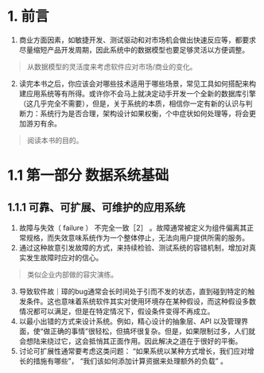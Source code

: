 # 1. 前言
1. 商业方面因素，如敏捷开发、测试驱动和对市场机会做出快速反应等，都要求尽量缩短产品开发周期，因此系统中的数据模型也要足够灵活以方便调整。
> 从数据模型的灵活度来考虑软件应对市场/商业的变化。
2. 读完本书之后，你应该会对哪些技术适用于哪些场景，常见工具如何搭配来构建应用系统等有所得。或许你不会马上就决定动手开发一个全新的数据库引擎（这几乎完全不需要），但是，关于系统的本质，相信你一定有新的认识与判断力：系统行为是否合理，架构设计如果权衡，个中症状如何处理等，将会更加游刃有余。
> 阅读本书的目的。

# 1.1 第一部分 数据系统基础
## 1.1.1 可靠、可扩展、可维护的应用系统
1. 故障与失效（ failure ） 不完全一致［2］ 。故障通常被定义为组件偏离其正常规格，而失效意味系统作为一个整体停止，无法向用户提供所需的服务。
2. 通过这种故意引发故障的方式，来持续检验、测试系统的容错机制，增加对真实发生故障时应对的信心。
> 类似企业内部做的容灾演练。
3. 导致软件故｜璋的bug通常会长时间处于引而不发的状态，直到碰到特定的触发条件。这也意味着系统软件其实对使用环境存在某种假设，而这种假设多数情况都可以满足，但是在特定情况下，假设条件变得不再成立。
4. 以最小出错的方式来设计系统。例如，精心设计的抽象层、API 以及管理界面，使“做正确的事情”很轻松，但搞坏很复杂。但是，如果限制过多，人们就会想陆来绕过它，这会抵悄其正面作用。因此解决之道在于很好的平衡。
5. 讨论可扩展性通常要考虑这类问题： “如果系统以某种方式增长，我们应对增长的措施有哪些”， “我们该如何添加计算资据来处理额外的负载” 。
